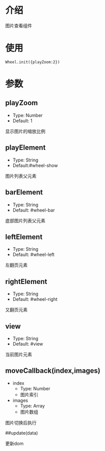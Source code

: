 # 介绍

图片查看组件
# 使用
    Wheel.init({playZoom:2})
# 参数
## playZoom
+ Type: Number
+ Default: 1

显示图片的缩放比例

## playElement
+ Type: String
+ Default:#wheel-show

图片列表父元素

## barElement
+ Type: String
+ Default: #wheel-bar

底部图片列表父元素

## leftElement
+ Type: String
+ Default: #wheel-left

左翻页元素

## rightElement
+ Type: String
+ Default: #wheel-right

又翻页元素

## view
+ Type: String
+ Default: #view

当前图片元素

## moveCallback(index,images)
+ index
    + Type: Number
    + 图片索引
+ images
    + Type: Array
    + 图片数组

图片切换后执行

##update(data)

更新dom